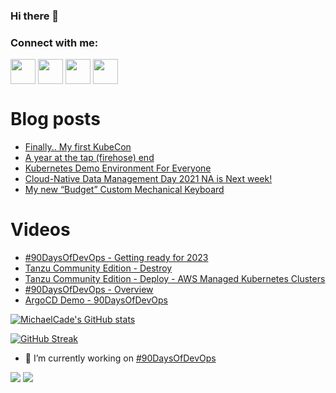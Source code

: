 ### Hi there 👋

<h3 align="left">Connect with me:</h3>
<p align="left">
<a href="https://twitter.com/MichaelCade1" target="blank"><img align="center" src="https://cdn2.iconfinder.com/data/icons/social-media-2285/512/1_Twitter3_colored_svg-512.png" alt="" height="40" width="40" /></a>
<a href="http://linkedin.com/in/michaelcade1" target="blank"><img align="center" src="https://cdn2.iconfinder.com/data/icons/social-media-2285/512/1_Linkedin_unofficial_colored_svg-512.png" alt="" height="40" width="40" /></a>
<a href="https://vzilla.co.uk/" target="blank"><img align="center" src="https://cdn0.iconfinder.com/data/icons/small-n-flat/24/678060-rss-512.png" alt="" height="40" width="40" /></a>
<a href="https://m.youtube.com/c/MichaelCade1" target="blank"><img align="center" src="https://cdn2.iconfinder.com/data/icons/social-media-2285/512/1_Youtube_colored_svg-512.png" alt="" height="40" width="40" /></a>
</p>

# Blog posts
<!-- BLOG-POST-LIST:START -->
- [Finally.. My first KubeCon](https://vzilla.co.uk/vzilla-blog/finally-my-first-kubecon)
- [A year at the tap &lpar;firehose&rpar; end](https://vzilla.co.uk/vzilla-blog/a-year-at-the-tap-firehose-end)
- [Kubernetes Demo Environment For Everyone](https://vzilla.co.uk/vzilla-blog/project_pace-kasten-k10-demo-environment-for-everyone)
- [Cloud-Native Data Management Day 2021 NA is Next week!](https://vzilla.co.uk/vzilla-blog/cloud-native-data-management-day-2021-na-is-next-week)
- [My new “Budget” Custom Mechanical Keyboard](https://vzilla.co.uk/vzilla-blog/my-new-budget-custom-mechanical-keyboard)
<!-- BLOG-POST-LIST:END -->

# Videos
<!-- VIDEO:START -->
- [#90DaysOfDevOps - Getting ready for 2023](https://www.youtube.com/watch?v=oFAlLnxMpHA)
- [Tanzu Community Edition - Destroy](https://www.youtube.com/watch?v=1GQ0RyiPE10)
- [Tanzu Community Edition - Deploy - AWS Managed Kubernetes Clusters](https://www.youtube.com/watch?v=i1cv5ScAmhw)
- [#90DaysOfDevOps - Overview](https://www.youtube.com/watch?v=g5RqYLn5exc)
- [ArgoCD Demo - 90DaysOfDevOps](https://www.youtube.com/watch?v=w6J413_j0hA)
<!-- VIDEO:END -->




[![MichaelCade's GitHub stats](https://github-readme-stats.vercel.app/api?username=MichaelCade&show_icons=true&theme=radical)](https://github.com/anuraghazra/github-readme-stats)

[![GitHub Streak](https://github-readme-streak-stats.herokuapp.com/?user=MichaelCade&theme=dark)](https://git.io/streak-stats)

- 🔭 I’m currently working on [#90DaysOfDevOps](https://github.com/MichaelCade/90DaysOfDevOps)

![](https://komarev.com/ghpvc/?username=michaelcade&color=lightgrey)
![](https://visitor-badge.glitch.me/badge?page_id=MichaelCade.MichaelCade)



<!--
**MichaelCade/MichaelCade** is a ✨ _special_ ✨ repository because its `README.md` (this file) appears on your GitHub profile.

Here are some ideas to get you started:

- 🔭 I’m currently working on ...
- 🌱 I’m currently learning ...
- 👯 I’m looking to collaborate on ...
- 🤔 I’m looking for help with ...
- 💬 Ask me about ...
- 📫 How to reach me: ...
- 😄 Pronouns: ...
- ⚡ Fun fact: ...
-->
